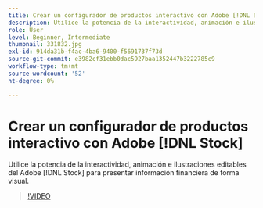 ```yaml
---
title: Crear un configurador de productos interactivo con Adobe [!DNL Stock]
description: Utilice la potencia de la interactividad, animación e ilustraciones editables de Adobe [!DNL Stock] para presentar información financiera de forma visual
role: User
level: Beginner, Intermediate
thumbnail: 331832.jpg
exl-id: 914da31b-f4ac-4ba6-9400-f5691737f73d
source-git-commit: e3982cf31ebb0dac5927baa1352447b3222785c9
workflow-type: tm+mt
source-wordcount: '52'
ht-degree: 0%

---
```


# Crear un configurador de productos interactivo con Adobe [!DNL Stock]

Utilice la potencia de la interactividad, animación e ilustraciones editables del Adobe [!DNL Stock] para presentar información financiera de forma visual.

>[!VIDEO](https://video.tv.adobe.com/v/331832?hidetitle=true)
